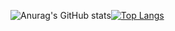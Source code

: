 ![Anurag's GitHub stats](https://github-readme-stats.vercel.app/api?username=anuraghazra&show_icons=true&theme=synthwave)[![Top Langs](https://github-readme-stats.vercel.app/api/top-langs/?username=anuraghazra&layout=compact)](https://github.com/anuraghazra/github-readme-stats)

